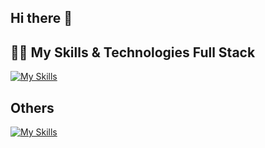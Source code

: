 ## Hi there 👋

## 👨‍💻 My Skills & Technologies Full Stack

[![My Skills](https://skillicons.dev/icons?i=html,css,js,react,tailwind,nodejs,express,mongodb,postgres)](https://skillicons.dev)

## Others
[![My Skills](https://skillicons.dev/icons?i=vscode,git,github,linux,bash,py)](https://skillicons.dev)
<!--
**AlvaroGiachettoCosta/AlvaroGiachettoCosta** is a ✨ _special_ ✨ repository because its `README.md` (this file) appears on your GitHub profile.

Here are some ideas to get you started:

- 🔭 I’m currently working on ...
- 🌱 I’m currently learning ...
- 👯 I’m looking to collaborate on ...
- 🤔 I’m looking for help with ...
- 💬 Ask me about ...
- 📫 How to reach me: ...
- 😄 Pronouns: ...
- ⚡ Fun fact: ...
-->
